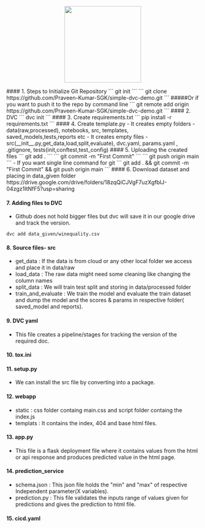 <p align="center">
   <img src="https://raw.githubusercontent.com/camelot-dev/camelot/master/docs/_static/camelot.png" width="200">
</p>
#### 1. Steps to Initialize Git Repository
```
git init
```
```
git clone https://github.com/Praveen-Kumar-SGK/simple-dvc-demo.git
```
#####Or if you want to push it to the repo by command line
```
git remote add origin  https://github.com/Praveen-Kumar-SGK/simple-dvc-demo.git
```
#### 2. DVC
```
dvc init
```
#### 3. Create requirements.txt
 ```
pip install -r requirements.txt
```
#### 4. Create template.py 
- It creates empty folders - data(raw,processed), notebooks, src, templates, saved_models,tests,reports etc
- It creates empty files - src(__init__.py,get_data,load,split,evaluate), dvc.yaml, params.yaml , .gitignore, tests(init,conftest,test_config)
#### 5. Uploading the created files
```
git add .
```
```
git commit -m "First Commit"
```
```
git push origin main
```
- If you want single line command for git
```
git add . && git commit -m "First Commit" && git push origin main
```
#### 6. Download dataset and placing in data_given folder
https://drive.google.com/drive/folders/18zqQiCJVgF7uzXgfbIJ-04zgz1ItNfF5?usp=sharing

#### 7. Adding files to DVC
- Github does not hold bigger files but dvc will save it in our google drive and track the version.
```
dvc add data_given/winequality.csv
```
#### 8. Source files- src 
- get_data : If the data is from cloud or any other local folder we access and place it in data/raw
- load_data : The raw data might need some cleaning like changing the column names
- split_data : We will train test split and storing in data/processed folder
- train_and_evaluate : We train the model and evaluate the train dataset and dump the model and the scores & params in respective folder( saved_model and reports).
#### 9. DVC yaml
- This file creates a pipeline/stages for tracking the version of the required doc.
#### 10. tox.ini
#### 11. setup.py 
- We can install the src file by converting into a package.
#### 12. webapp
- static : css folder containg main.css and script folder containg the index.js
- templats : It contains the index, 404 and base html files.
#### 13. app.py
- This file is a flask deployment file where it contains values from the html or api response and produces predicted value in the html page.
#### 14. prediction_service
- schema.json : This json file holds the "min" and "max" of respective Independent parameter(X variables).
- prediction.py : This file validates the inputs range of values given for predictions and gives the prediction to html file.
#### 15. cicd.yaml
